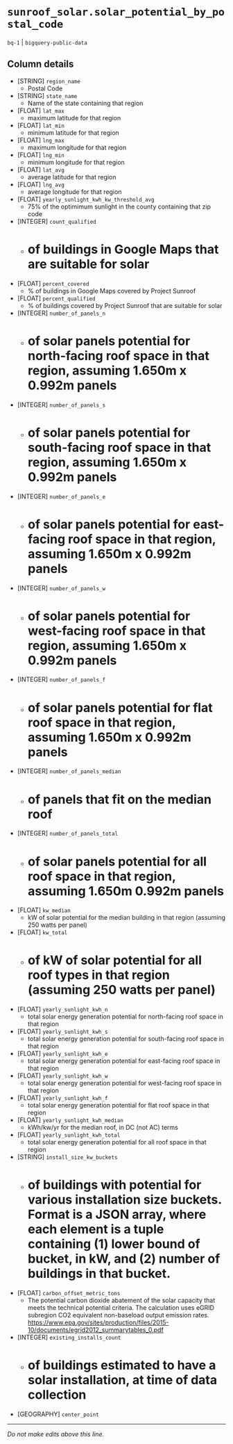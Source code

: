 # `sunroof_solar.solar_potential_by_postal_code`
`bq-1` | `bigquery-public-data`

## Column details
* [STRING]    `region_name`
  - Postal Code
* [STRING]    `state_name`
  - Name of the state containing that region
* [FLOAT]     `lat_max`
  - maximum latitude for that region
* [FLOAT]     `lat_min`
  - minimum latitude for that region
* [FLOAT]     `lng_max`
  - maximum longitude for that region
* [FLOAT]     `lng_min`
  - minimum longitude for that region
* [FLOAT]     `lat_avg`
  - average latitude for that region
* [FLOAT]     `lng_avg`
  - average longitude for that region
* [FLOAT]     `yearly_sunlight_kwh_kw_threshold_avg`
  - 75% of the optimimum sunlight in the county containing that zip code
* [INTEGER]   `count_qualified`
  - # of buildings in Google Maps that are suitable for solar
* [FLOAT]     `percent_covered`
  - % of buildings in Google Maps covered by Project Sunroof
* [FLOAT]     `percent_qualified`
  - % of buildings covered by Project Sunroof that are suitable for solar
* [INTEGER]   `number_of_panels_n`
  - # of solar panels potential for north-facing roof space in that region, assuming 1.650m x 0.992m panels
* [INTEGER]   `number_of_panels_s`
  - # of solar panels potential for south-facing roof space in that region, assuming 1.650m x 0.992m panels
* [INTEGER]   `number_of_panels_e`
  - # of solar panels potential for east-facing roof space in that region, assuming 1.650m x 0.992m panels
* [INTEGER]   `number_of_panels_w`
  - # of solar panels potential for west-facing roof space in that region, assuming 1.650m x 0.992m panels
* [INTEGER]   `number_of_panels_f`
  - # of solar panels potential for flat roof space in that region, assuming 1.650m x 0.992m panels
* [INTEGER]   `number_of_panels_median`
  - # of panels that fit on the median roof
* [INTEGER]   `number_of_panels_total`
  - # of solar panels potential for all roof space in that region, assuming 1.650m 0.992m panels
* [FLOAT]     `kw_median`
  - kW of solar potential for the median building in that region (assuming 250 watts per panel)
* [FLOAT]     `kw_total`
  - # of kW of solar potential for all roof types in that region (assuming 250 watts per panel)
* [FLOAT]     `yearly_sunlight_kwh_n`
  - total solar energy generation potential for north-facing roof space in that region
* [FLOAT]     `yearly_sunlight_kwh_s`
  - total solar energy generation potential for south-facing roof space in that region
* [FLOAT]     `yearly_sunlight_kwh_e`
  - total solar energy generation potential for east-facing roof space in that region
* [FLOAT]     `yearly_sunlight_kwh_w`
  - total solar energy generation potential for west-facing roof space in that region
* [FLOAT]     `yearly_sunlight_kwh_f`
  - total solar energy generation potential for flat roof space in that region
* [FLOAT]     `yearly_sunlight_kwh_median`
  - kWh/kw/yr for the median roof, in DC (not AC) terms
* [FLOAT]     `yearly_sunlight_kwh_total`
  - total solar energy generation potential for all roof space in that region
* [STRING]    `install_size_kw_buckets`
  - # of buildings with potential for various installation size buckets. Format is a JSON array, where each element is a tuple containing (1) lower bound of bucket, in kW, and (2) number of buildings in that bucket.
* [FLOAT]     `carbon_offset_metric_tons`
  - The potential carbon dioxide abatement of the solar capacity that meets the technical potential criteria. The calculation uses eGRID subregion CO2 equivalent non-baseload output emission rates. https://www.epa.gov/sites/production/files/2015-10/documents/egrid2012_summarytables_0.pdf
* [INTEGER]   `existing_installs_count`
  - # of buildings estimated to have a solar installation, at time of data collection
* [GEOGRAPHY] `center_point`

-------------------------------------------------------------------------------
*Do not make edits above this line.*
